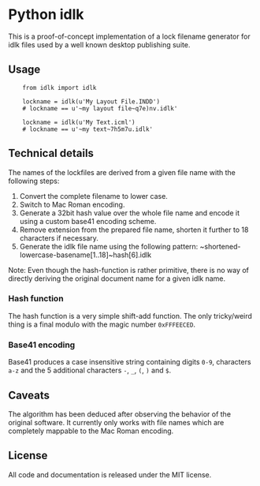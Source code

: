 # Python idlk

This is a proof-of-concept implementation of a lock filename generator for idlk
files used by a well known desktop publishing suite.


## Usage

```
    from idlk import idlk

    lockname = idlk(u'My Layout File.INDD')
    # lockname == u'~my layout file~q7e)nv.idlk'

    lockname = idlk(u'My Text.icml')
    # lockname == u'~my text~7h5m7u.idlk'
```


## Technical details

The names of the lockfiles are derived from a given file name with the
following steps:

1. Convert the complete filename to lower case.
2. Switch to Mac Roman encoding.
3. Generate a 32bit hash value over the whole file name and encode it using a
   custom base41 encoding scheme.
4. Remove extension from the prepared file name, shorten it further to 18
   characters if necessary.
5. Generate the idlk file name using the following pattern:
   ~shortened-lowercase-basename[1..18]~hash[6].idlk

Note: Even though the hash-function is rather primitive, there is no way of
directly deriving the original document name for a given idlk name.


### Hash function

The hash function is a very simple shift-add function. The only tricky/weird
thing is a final modulo with the magic number `0xFFFEECED`.


### Base41 encoding

Base41 produces a case insensitive string containing digits `0-9`, characters
`a-z` and the 5 additional characters `-`, `_`, `(`, `)` and `$`.


## Caveats

The algorithm has been deduced after observing the behavior of the original
software. It currently only works with file names which are completely mappable
to the Mac Roman encoding.


## License

All code and documentation is released under the MIT license.
